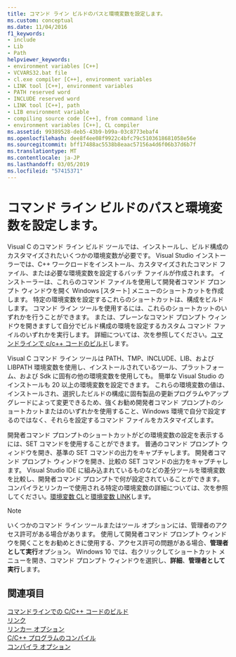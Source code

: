 ```yaml
---
title: コマンド ライン ビルドのパスと環境変数を設定します。
ms.custom: conceptual
ms.date: 11/04/2016
f1_keywords:
- include
- Lib
- Path
helpviewer_keywords:
- environment variables [C++]
- VCVARS32.bat file
- cl.exe compiler [C++], environment variables
- LINK tool [C++], environment variables
- PATH reserved word
- INCLUDE reserved word
- LINK tool [C++], path
- LIB environment variable
- compiling source code [C++], from command line
- environment variables [C++], CL compiler
ms.assetid: 99389528-deb5-43b9-b99a-03c8773ebaf4
ms.openlocfilehash: dee8f4ee08f9922c4bfc79c5103618681058e56e
ms.sourcegitcommit: bff17488ac5538b8eaac57156a4d6f06b37d6b7f
ms.translationtype: MT
ms.contentlocale: ja-JP
ms.lasthandoff: 03/05/2019
ms.locfileid: "57415371"
---
```

# <a name="set-the-path-and-environment-variables-for-command-line-builds"></a>コマンド ライン ビルドのパスと環境変数を設定します。

Visual C のコマンド ライン ビルド ツールでは、インストールし、ビルド構成のカスタマイズされたいくつかの環境変数が必要です。 Visual Studio インストーラーでは、C++ ワークロードをインストール、カスタマイズされたコマンド ファイル、または必要な環境変数を設定するバッチ ファイルが作成されます。 インストーラーは、これらのコマンド ファイルを使用して開発者コマンド プロンプト ウィンドウを開く Windows [スタート] メニューのショートカットを作成します。 特定の環境変数を設定するこれらのショートカットは、構成をビルドします。 コマンド ライン ツールを使用するには、これらのショートカットのいずれかを行うことができます。 または、プレーンなコマンド プロンプト ウィンドウを開きますして自分でビルド構成の環境を設定するカスタム コマンド ファイルのいずれかを実行します。 詳細については、次を参照してください。[コマンドラインで c/c++ コードのビルド](building-on-the-command-line.md)します。

Visual C コマンド ライン ツールは PATH、TMP、INCLUDE、LIB、および LIBPATH 環境変数を使用し、インストールされているツール、プラットフォーム、および Sdk に固有の他の環境変数を使用しても。 簡単な Visual Studio のインストールも 20 以上の環境変数を設定できます。 これらの環境変数の値は、インストールされ、選択したビルドの構成に固有製品の更新プログラムやアップグレードによって変更できるため、強くお勧め開発者コマンド プロンプトのショートカットまたはのいずれかを使用すること、Windows 環境で自分で設定するのではなく、それらを設定するコマンド ファイルをカスタマイズします。

開発者コマンド プロンプトのショートカットがどの環境変数の設定を表示するには、SET コマンドを使用することができます。 普通のコマンド プロンプト ウィンドウを開き、基準の SET コマンドの出力をキャプチャします。 開発者コマンド プロンプト ウィンドウを開き、比較の SET コマンドの出力をキャプチャします。 Visual Studio IDE に組み込まれているものなどの差分ツールを環境変数を比較し、開発者コマンド プロンプトで何が設定されていることができます。 コンパイラとリンカーで使用される特定の環境変数の詳細については、次を参照してください。[環境変数 CL](../build/reference/cl-environment-variables.md)と[環境変数 LINK](../build/reference/link-environment-variables.md)します。

> [!NOTE]
>  いくつかのコマンド ライン ツールまたはツール オプションには、管理者のアクセス許可がある場合があります。 使用して開発者コマンド プロンプト ウィンドウを開くことをお勧めときに使用する、アクセス許可の問題がある場合、**管理者として実行**オプション。 Windows 10 では、右クリックしてショートカット メニューを開き、コマンド プロンプト ウィンドウを選択し、**詳細**、**管理者として実行**します。

## <a name="see-also"></a>関連項目

[コマンドラインでの C/C++ コードのビルド](../build/building-on-the-command-line.md)<br/>
[リンク](../build/reference/linking.md)<br/>
[リンカー オプション](../build/reference/linker-options.md)<br/>
[C/C++ プログラムのコンパイル](../build/reference/compiling-a-c-cpp-program.md)<br/>
[コンパイラ オプション](../build/reference/compiler-options.md)
